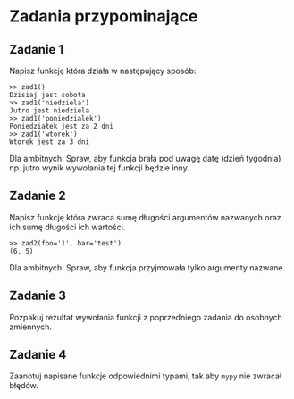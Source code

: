 # Zadania przypominające

## Zadanie 1
Napisz funkcję która działa w następujący sposób:
```
>> zad1()
Dzisiaj jest sobota
>> zad1('niedziela')
Jutro jest niedziela
>> zad1('poniedzialek')
Poniedziałek jest za 2 dni
>> zad1('wtorek')
Wtorek jest za 3 dni
```
Dla ambitnych: Spraw, aby funkcja brała pod uwagę datę (dzień tygodnia) np. jutro wynik wywołania tej funkcji będzie inny.


## Zadanie 2
Napisz funkcję która zwraca sumę długości argumentów nazwanych oraz ich sumę długości ich wartości.
```
>> zad2(foo='1', bar='test')
(6, 5)
```

Dla ambitnych: Spraw, aby funkcja przyjmowała tylko argumenty nazwane.

## Zadanie 3
Rozpakuj rezultat wywołania funkcji z poprzedniego zadania do osobnych zmiennych.


## Zadanie 4
Zaanotuj napisane funkcje odpowiednimi typami, tak aby `mypy` nie zwracał błędów.